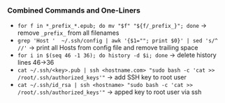 ### Combined Commands and One-Liners

* `for f in *_prefix_*.epub; do mv "$f" "${f/_prefix_}"; done` -> remove `_prefix_` from all filenames
* `grep 'Host '  ~/.ssh/config | awk '{$1=""; print $0}' | sed 's/^ //'` -> print all Hosts from config file and remove trailing space
* `for i in $(seq 46 -1 36); do history -d $i; done` -> delete history lines 46->36
* `cat ~/.ssh/<key>.pub | ssh <hostname.com> "sudo bash -c 'cat >> /root/.ssh/authorized_keys'"` -> add SSH key to root user
* `cat ~/.ssh/id_rsa | ssh <hostname> "sudo bash -c 'cat >> /root/.ssh/authorized_keys'"` -> apped key to root user via ssh
